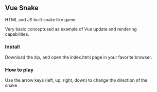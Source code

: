 ## Vue Snake
HTML and JS built snake like game

Very basic conceptused as example of Vue update and rendering capabilities.

### Install

Download the zip, and open the index.html page in your favorite browser.

### How to play

Use the arrow keys (left, up, right, down) to change the direction of the snake
